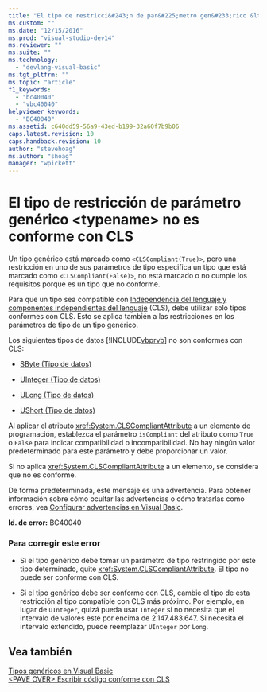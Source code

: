 ```yaml
---
title: "El tipo de restricci&#243;n de par&#225;metro gen&#233;rico &lt;typename&gt; no es conforme con CLS | Microsoft Docs"
ms.custom: ""
ms.date: "12/15/2016"
ms.prod: "visual-studio-dev14"
ms.reviewer: ""
ms.suite: ""
ms.technology: 
  - "devlang-visual-basic"
ms.tgt_pltfrm: ""
ms.topic: "article"
f1_keywords: 
  - "bc40040"
  - "vbc40040"
helpviewer_keywords: 
  - "BC40040"
ms.assetid: c640dd59-56a9-43ed-b199-32a60f7b9b06
caps.latest.revision: 10
caps.handback.revision: 10
author: "stevehoag"
ms.author: "shoag"
manager: "wpickett"
---
```

# El tipo de restricci&#243;n de par&#225;metro gen&#233;rico &lt;typename&gt; no es conforme con CLS
Un tipo genérico está marcado como `<CLSCompliant(True)>`, pero una restricción en uno de sus parámetros de tipo especifica un tipo que está marcado como `<CLSCompliant(False)>`, no está marcado o no cumple los requisitos porque es un tipo que no conforme.  
  
 Para que un tipo sea compatible con [Independencia del lenguaje y componentes independientes del lenguaje](../Topic/Language%20Independence%20and%20Language-Independent%20Components.md) \(CLS\), debe utilizar solo tipos conformes con CLS. Esto se aplica también a las restricciones en los parámetros de tipo de un tipo genérico.  
  
 Los siguientes tipos de datos [!INCLUDE[vbprvb](../code-quality/includes/vbprvb_md.md)] no son conformes con CLS:  
  
-   [SByte \(Tipo de datos\)](/dotnet/visual-basic/language-reference/data-types/sbyte-data-type)  
  
-   [UInteger \(Tipo de datos\)](/dotnet/visual-basic/language-reference/data-types/uinteger-data-type)  
  
-   [ULong \(Tipo de datos\)](/dotnet/visual-basic/language-reference/data-types/ulong-data-type)  
  
-   [UShort \(Tipo de datos\)](/dotnet/visual-basic/language-reference/data-types/ushort-data-type)  
  
 Al aplicar el atributo <xref:System.CLSCompliantAttribute> a un elemento de programación, establezca el parámetro `isCompliant` del atributo como `True` o `False` para indicar compatibilidad o incompatibilidad. No hay ningún valor predeterminado para este parámetro y debe proporcionar un valor.  
  
 Si no aplica <xref:System.CLSCompliantAttribute> a un elemento, se considera que no es conforme.  
  
 De forma predeterminada, este mensaje es una advertencia. Para obtener información sobre cómo ocultar las advertencias o cómo tratarlas como errores, vea [Configurar advertencias en Visual Basic](../ide/configuring-warnings-in-visual-basic.md).  
  
 **Id. de error:** BC40040  
  
### Para corregir este error  
  
-   Si el tipo genérico debe tomar un parámetro de tipo restringido por este tipo determinado, quite <xref:System.CLSCompliantAttribute>. El tipo no puede ser conforme con CLS.  
  
-   Si el tipo genérico debe ser conforme con CLS, cambie el tipo de esta restricción al tipo compatible con CLS más próximo. Por ejemplo, en lugar de `UInteger`, quizá pueda usar `Integer` si no necesita que el intervalo de valores esté por encima de 2.147.483.647. Si necesita el intervalo extendido, puede reemplazar `UInteger` por `Long`.  
  
## Vea también  
 [Tipos genéricos en Visual Basic](/dotnet/visual-basic/programming-guide/language-features/data-types/generic-types)   
 [\<PAVE OVER\> Escribir código conforme con CLS](http://msdn.microsoft.com/es-es/4c705105-69a2-4e5e-b24e-0633bc32c7f3)